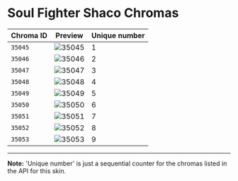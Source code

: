 # Soul Fighter Shaco Chromas

| Chroma ID | Preview | Unique number |
|---|---|---|
| `35045` | ![35045](https://raw.communitydragon.org/latest/plugins/rcp-be-lol-game-data/global/default/v1/champion-chroma-images/35/35045.png) | 1 |
| `35046` | ![35046](https://raw.communitydragon.org/latest/plugins/rcp-be-lol-game-data/global/default/v1/champion-chroma-images/35/35046.png) | 2 |
| `35047` | ![35047](https://raw.communitydragon.org/latest/plugins/rcp-be-lol-game-data/global/default/v1/champion-chroma-images/35/35047.png) | 3 |
| `35048` | ![35048](https://raw.communitydragon.org/latest/plugins/rcp-be-lol-game-data/global/default/v1/champion-chroma-images/35/35048.png) | 4 |
| `35049` | ![35049](https://raw.communitydragon.org/latest/plugins/rcp-be-lol-game-data/global/default/v1/champion-chroma-images/35/35049.png) | 5 |
| `35050` | ![35050](https://raw.communitydragon.org/latest/plugins/rcp-be-lol-game-data/global/default/v1/champion-chroma-images/35/35050.png) | 6 |
| `35051` | ![35051](https://raw.communitydragon.org/latest/plugins/rcp-be-lol-game-data/global/default/v1/champion-chroma-images/35/35051.png) | 7 |
| `35052` | ![35052](https://raw.communitydragon.org/latest/plugins/rcp-be-lol-game-data/global/default/v1/champion-chroma-images/35/35052.png) | 8 |
| `35053` | ![35053](https://raw.communitydragon.org/latest/plugins/rcp-be-lol-game-data/global/default/v1/champion-chroma-images/35/35053.png) | 9 |

---

**Note:** 'Unique number' is just a sequential counter for the chromas listed in the API for this skin.